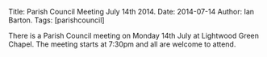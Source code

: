 Title: Parish Council Meeting July 14th 2014.
Date: 2014-07-14
Author: Ian Barton.
Tags: [parishcouncil]

There is a Parish Council meeting on Monday 14th July at Lightwood Green Chapel. The meeting starts at 7:30pm and all are welcome to attend.
